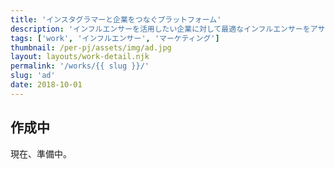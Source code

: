 ```yaml
---
title: 'インスタグラマーと企業をつなぐプラットフォーム'
description: 'インフルエンサーを活用したい企業に対して最適なインフルエンサーをアサイン。'
tags: ['work', 'インフルエンサー', 'マーケティング']
thumbnail: /per-pj/assets/img/ad.jpg
layout: layouts/work-detail.njk
permalink: '/works/{{ slug }}/'
slug: 'ad'
date: 2018-10-01
---
```


## 作成中

現在、準備中。
